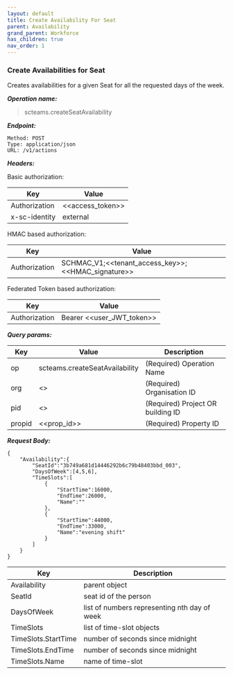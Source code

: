 ```yaml
---
layout: default
title: Create Availability For Seat
parent: Availability
grand_parent: Workforce
has_children: true
nav_order: 1
---
```


### Create Availabilities for Seat

Creates availabilities for a given Seat for all the requested days of the week.

***Operation name:***

> scteams.createSeatAvailability

***Endpoint:***

```
Method: POST
Type: application/json
URL: /v1/actions
```

***Headers:***

Basic authorization:

|Key|Value|
|---|---|
|Authorization|<<access_token>>|
|x-sc-identity|external|

HMAC based authorization:

|Key|Value|
|---|---|
|Authorization|SCHMAC_V1;<<tenant_access_key>>;<<HMAC_signature>>|

Federated Token based authorization:

|Key|Value|
|---|---|
|Authorization|Bearer <<user_JWT_token>>|

***Query params:***

| Key | Value | Description |
| --- | ------|-------------|
| op | scteams.createSeatAvailability | (Required) Operation Name |
| org | <<org>> | (Required) Organisation ID |
| pid | <<pid>> | (Required) Project OR building ID |
| propid | <<prop_id>> | (Required) Property ID |


***Request Body:***

```
{
    "Availability":{
        "SeatId":"3b749a681d14446292b6c79b48403bbd_003",
        "DaysOfWeek":[4,5,6],
        "TimeSlots":[
            {
                "StartTime":16000,
                "EndTime":26000,
                "Name":""
            },
            {
                "StartTime":44000,
                "EndTime":33000,
                "Name":"evening shift"
            }
        ]
    }
}
```

| Key | Description |
| --- |-----|
|Availability|parent object|
|SeatId|seat id of the person|
|DaysOfWeek|list of numbers representing nth day of week|
|TimeSlots|list of time-slot objects|
|TimeSlots.StartTime|number of seconds since midnight|
|TimeSlots.EndTime|number of seconds since midnight|
|TimeSlots.Name|name of time-slot|

